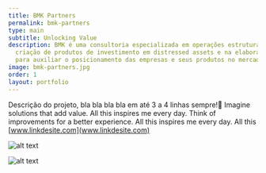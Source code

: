 ```yaml
---
title: BMK Partners
permalink: bmk-partners
type: main
subtitle: Unlocking Value
description: BMK é uma consultoria especializada em operações estruturadas de crédito,
  criação de produtos de investimento em distressed assets e na elaboração de ferramentas
  para auxiliar o posicionamento das empresas e seus produtos no mercado.
image: bmk-partners.jpg
order: 1
layout: portfolio
---
```


Descrição do projeto, bla bla bla bla em até 3 a 4 linhas sempre! Imagine solutions that add value. All this inspires me every day. Think of improvements for a better experience. All this inspires me every day. All this [www.linkdesite.com](www.linkdesite.com)

![alt text](./uploads/carro.jpg "Title Text")

![alt text](./uploads/carro.jpg "Title Text")
